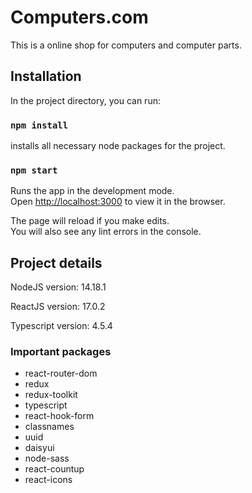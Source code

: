 # Computers.com

This is a online shop for computers and computer parts.

## Installation

In the project directory, you can run:

### `npm install`

installs all necessary node packages for the project.

### `npm start`

Runs the app in the development mode.\
Open [http://localhost:3000](http://localhost:3000) to view it in the browser.

The page will reload if you make edits.\
You will also see any lint errors in the console.

## Project details

NodeJS version: 14.18.1

ReactJS version: 17.0.2

Typescript version: 4.5.4

### Important packages

- react-router-dom
- redux
- redux-toolkit
- typescript
- react-hook-form
- classnames
- uuid
- daisyui
- node-sass
- react-countup
- react-icons



